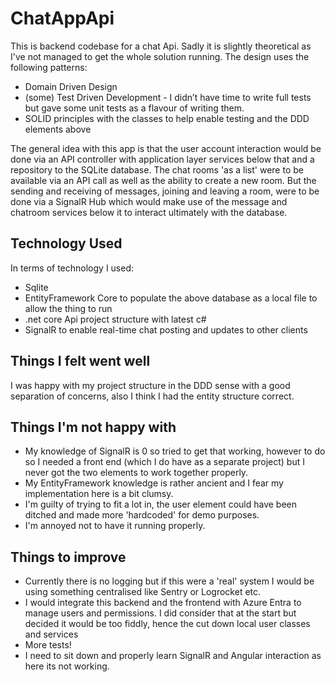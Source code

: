 # ChatAppApi

This is backend codebase for a chat Api. Sadly it is slightly theoretical as I've not managed to get the whole solution running. The design uses the following patterns:
* Domain Driven Design
* (some) Test Driven Development - I didn’t have time to write full tests but gave some unit tests as a flavour of writing them.
* SOLID principles with the classes to help enable testing and the DDD elements above

The general idea with this app is that the user account interaction would be done via an API controller with application layer services below that and a repository to the SQLite database. The chat rooms 'as a list' were to be available via an API call as well as the ability to create a new room. But the sending and receiving of messages, joining and leaving a room, were to be done via a SignalR Hub which would make use of the message and chatroom services below it to interact ultimately with the database. 

## Technology Used
In terms of technology I used:
* Sqlite
* EntityFramework Core to populate the above database as a local file to allow the thing to run
* .net core Api project structure with latest c#
* SignalR to enable real-time chat posting and updates to other clients

## Things I felt went well
I was happy with my project structure in the DDD sense with a good separation of concerns, also I think I had the entity structure correct. 

## Things I'm not happy with
* My knowledge of SignalR is 0 so tried to get that working, however to do so I needed a front end (which I do have as a separate project) but I never got the two elements to work together properly.
* My EntityFramework knowledge is rather ancient and I fear my implementation here is a bit clumsy. 
* I'm guilty of trying to fit a lot in, the user element could have been ditched and made more 'hardcoded' for demo purposes.
* I'm annoyed not to have it running properly.

## Things to improve
* Currently there is no logging but if this were a 'real' system I would be using something centralised like Sentry or Logrocket etc.
* I would integrate this backend and the frontend with Azure Entra to manage users and permissions. I did consider that at the start but decided it would be too fiddly, hence the cut down local user classes and services
* More tests! 
* I need to sit down and properly learn SignalR and Angular interaction as here its not working.
